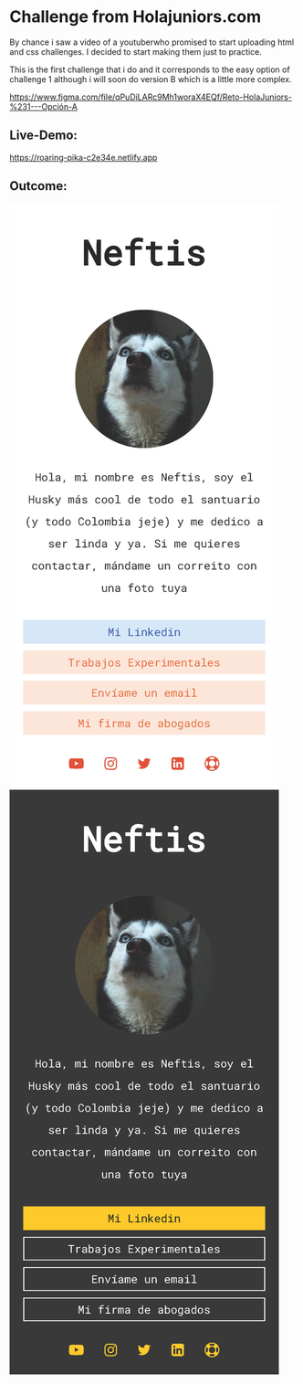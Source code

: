 # Challenge from Holajuniors.com

By chance i saw a video of a youtuberwho promised to start uploading html and css challenges. I decided to start making them just to practice.

This is the first challenge that i do and it corresponds to the easy option of challenge 1 although i will soon do version B which is a little more complex.

https://www.figma.com/file/qPuDiLARc9Mh1woraX4EQf/Reto-HolaJuniors-%231---Opción-A

## Live-Demo:
https://roaring-pika-c2e34e.netlify.app


## Outcome:

![Light-Mode](screenshots/Reto%20%231-EasiestLM.jpg)![Dark-Mode](screenshots/Reto%20%231-EasiestDM.jpg)